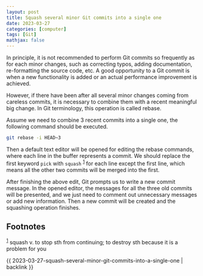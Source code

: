 ```yaml
---
layout: post
title: Squash several minor Git commits into a single one
date: 2023-03-27
categories: [computer]
tags: [Git]
mathjax: false
---
```


In principle, it is not recommended to perform Git commits so frequently as for each minor changes, such as correcting typos, adding documentation, re-formatting the source code, etc. A good opportunity to a Git commit is when a new functionality is added or an actual performance improvement is achieved.

However, if there have been after all several minor changes coming from careless commits, it is necessary to combine them with a recent meaningful big change. In Git terminology, this operation is called rebase.

Assume we need to combine 3 recent commits into a single one, the following command should be executed.

```bash
git rebase -i HEAD~3
```

Then a default text editor will be opened for editing the rebase commands, where each line in the buffer represents a commit. We should replace the first keyword `pick` with `squash` <sup><a id="fnr.1" class="footref" href="#fn.1">1</a></sup> for each line except the first line, which means all the other two commits will be merged into the first.

After finishing the above edit, Git prompts us to write a new commit message. In the opened editor, the messages for all the three old commits will be presented, and we just need to comment out unnecessary messages or add new information. Then a new commit will be created and the squashing operation finishes.

## Footnotes

<sup><a id="fn.1" class="footnum" href="#fnr.1">1</a></sup> squash v. to stop sth from
continuing; to destroy sth because it is a problem for you

{{ 2023-03-27-squash-several-minor-git-commits-into-a-single-one | backlink }}
